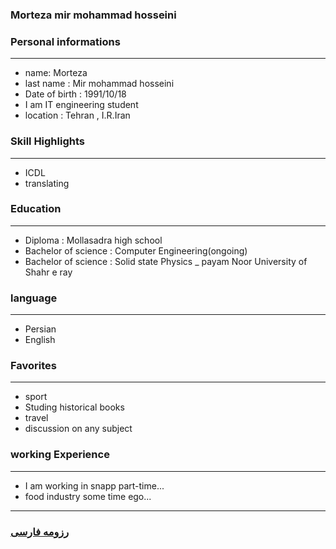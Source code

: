
### Morteza mir mohammad hosseini


### Personal informations

---
+ name: Morteza
+ last name : Mir mohammad hosseini
+ Date of birth : 1991/10/18
+ I am IT engineering student
+ location : Tehran , I.R.Iran


### Skill Highlights

---
+ ICDL
+ translating


### Education

---
+ Diploma : Mollasadra high school
+ Bachelor of science : Computer Engineering(ongoing)
+ Bachelor of science : Solid state Physics
_ payam Noor University of Shahr e ray

### language

---
+ Persian
+ English

### Favorites

---
+ sport
+ Studing historical books
+ travel 
+ discussion on any subject

### working Experience

---
+ I am working in snapp part-time...
+ food industry some time ego...




--- 
### [رزومه فارسی](resume-fa.md)

